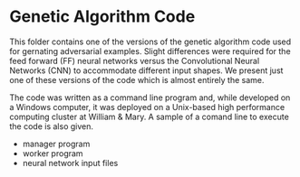 # Genetic Algorithm Code

This folder contains one of the versions of the genetic algorithm code used for gernating adversarial examples.  Slight differences were required for the feed forward (FF) neural networks versus 
the Convolutional Neural Networks (CNN) to accommodate different input shapes.  We present just one of these versions of the code which is almost entirely the same.

The code was written as a command line program and, while developed on a Windows computer, it was deployed on a Unix-based high performance computing cluster at William & Mary.  A sample of 
a comand line to execute the code is also given.

  - manager program
  - worker program
  - neural network input files